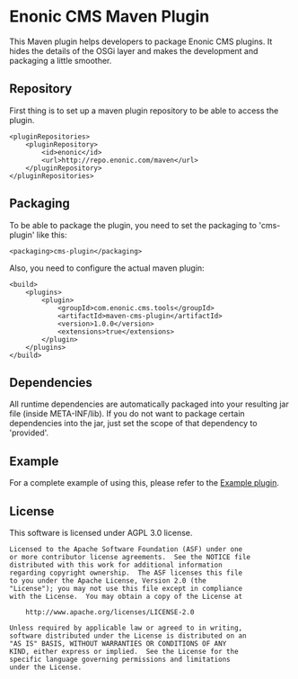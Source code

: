 # Enonic CMS Maven Plugin

This Maven plugin helps developers to package Enonic CMS plugins. It hides the details of the OSGi layer and
makes the development and packaging a little smoother.

## Repository

First thing is to set up a maven plugin repository to be able to access the plugin.

    <pluginRepositories>
        <pluginRepository>
            <id>enonic</id>
            <url>http://repo.enonic.com/maven</url>
        </pluginRepository>
    </pluginRepositories>

## Packaging

To be able to package the plugin, you need to set the packaging to 'cms-plugin' like this:

    <packaging>cms-plugin</packaging>

Also, you need to configure the actual maven plugin:

    <build>
        <plugins>
            <plugin>
                <groupId>com.enonic.cms.tools</groupId>
                <artifactId>maven-cms-plugin</artifactId>
                <version>1.0.0</version>
                <extensions>true</extensions>
            </plugin>
        </plugins>
    </build>

## Dependencies

All runtime dependencies are automatically packaged into your resulting jar file (inside META-INF/lib). If you do
not want to package certain dependencies into the jar, just set the scope of that dependency to 'provided'.

## Example

For a complete example of using this, please refer to the
[Example plugin](https://github.com/enonic/cms-example-plugin).

## License

This software is licensed under AGPL 3.0 license.

    Licensed to the Apache Software Foundation (ASF) under one
    or more contributor license agreements.  See the NOTICE file
    distributed with this work for additional information
    regarding copyright ownership.  The ASF licenses this file
    to you under the Apache License, Version 2.0 (the
    "License"); you may not use this file except in compliance
    with the License.  You may obtain a copy of the License at

        http://www.apache.org/licenses/LICENSE-2.0

    Unless required by applicable law or agreed to in writing,
    software distributed under the License is distributed on an
    "AS IS" BASIS, WITHOUT WARRANTIES OR CONDITIONS OF ANY
    KIND, either express or implied.  See the License for the
    specific language governing permissions and limitations
    under the License.
